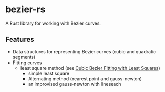 # bezier-rs

A Rust library for working with Bezier curves.

## Features

- Data structures for representing Bezier curves (cubic and quadratic segments)
- Fitting curves
    - least square method (see [Cubic Bezier Fitting with Least Squares](https://luxxxlucy.github.io/projects/2025_bezielogue_1_cubic_fitting/index.html))
      - simple least square
      - Alternating method (nearest point and gauss-newton)
      - an improvised gauss-newton with lineseach
